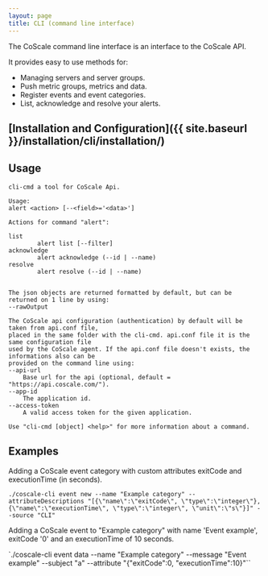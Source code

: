 ```yaml
---
layout: page
title: CLI (command line interface)
---
```


The CoScale command line interface is an interface to the CoScale API.

It provides easy to use methods for:

* Managing servers and server groups.
* Push metric groups, metrics and data.
* Register events and event categories.
* List, acknowledge and resolve your alerts.

## [Installation and Configuration]({{ site.baseurl }}/installation/cli/installation/)

## Usage
    cli-cmd a tool for CoScale Api.

    Usage:
    alert <action> [--<field>='<data>']

    Actions for command "alert":

    list
            alert list [--filter]
    acknowledge
            alert acknowledge (--id | --name)
    resolve
            alert resolve (--id | --name)


    The json objects are returned formatted by default, but can be returned on 1 line by using:
    --rawOutput

    The CoScale api configuration (authentication) by default will be taken from api.conf file,
    placed in the same folder with the cli-cmd. api.conf file it is the same configuration file
    used by the CoScale agent. If the api.conf file doesn't exists, the informations also can be
    provided on the command line using:
    --api-url
        Base url for the api (optional, default = "https://api.coscale.com/").
    --app-id
        The application id.
    --access-token
        A valid access token for the given application.

    Use "cli-cmd [object] <help>" for more information about a command.

## Examples

Adding a CoScale event category with custom attributes exitCode and executionTime (in seconds).

`./coscale-cli event new --name "Example category" --attributeDescriptions "[{\"name\":\"exitCode\", \"type\":\"integer\"}, {\"name\":\"executionTime\", \"type\":\"integer\", \"unit\":\"s\"}]" --source "CLI"`

Adding a CoScale event to "Example category" with name 'Event example', exitCode '0' and an executionTime of 10 seconds.

`./coscale-cli event data --name "Example category" --message "Event example" --subject "a" --attribute "{\"exitCode\":0, \"executionTime\":10}"``
